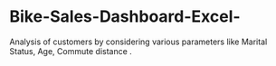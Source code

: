 # Bike-Sales-Dashboard-Excel-
Analysis of customers by considering various parameters like Marital Status, Age, Commute distance .


